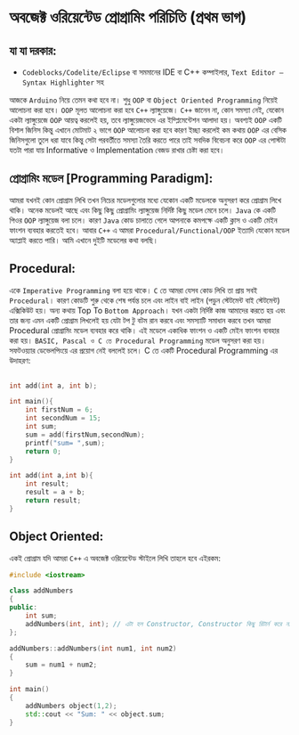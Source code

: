 
# অবজেক্ট ওরিয়েন্টেড প্রোগ্রামিং পরিচিতি (প্রথম ভাগ)

## যা যা দরকার:


*  `Codeblocks/Codelite/Eclipse` বা সমমানের IDE বা C++ কম্পাইলার, `Text Editor – Syntax Highlighter` সহ

আজকে `Arduino` নিয়ে তেমন কথা হবে না। শুধু `OOP` বা `Object Oriented Programming` নিয়েই আলোচনা করা হবে। `OOP` মূলত আলোচনা করা হবে `C++` ল্যাঙ্গুয়েজে। `C++` জানেন না, কোন সমস্যা নেই, যেকোন একটা ল্যাঙ্গুয়েজে `OOP` আয়ত্ব করলেই হয়, তবে ল্যাঙ্গুয়েজভেদে এর ইম্প্লিমেন্টেশন আলাদা হয়। অবশ্যই `OOP` একটি বিশাল জিনিস কিন্তু এখানে মোটমাট ২ ভাগে `OOP` আলোচনা করা হবে কারণ ইচ্ছা করলেই কম কথায় `OOP` এর বেসিক জিনিসগুলো তুলে ধরা যাবে কিন্তু সেটা পরবর্তীতে সমস্যা তৈরি করতে পারে তাই সবদিক বিবেচনা করে `OOP` এর পোস্টটা যতটা পারা যায় Informative ও Implementation বেজড রাখার চেষ্টা করা হবে।

## প্রোগ্রামিং মডেল [Programming Paradigm]:

আমরা যখনই কোন প্রোগ্রাম লিখি তখন নিচের মডেলগুলোর মধ্যে যেকোন একটি মডেলকে অনুসরণ করে প্রোগ্রাম লিখে থাকি। অনেক মডেলই আছে এবং কিছু কিছু প্রোগ্রামিং ল্যাঙ্গুয়েজ নির্দিষ্ট কিছু মডেল মেনে চলে। `Java` কে একটি পিওর `OOP` ল্যাঙ্গুয়েজ বলা চলে। কারণ `Java` কোড চালাতে গেলে আপনাকে কমপক্ষে একটি ক্লাস ও একটি মেইন ফাংশন ব্যবহার করতেই হবে। আবার `C++` এ আমরা `Procedural/Functional/OOP` ইত্যাদি যেকোন মডেল অ্যাপ্লাই করতে পারি। আমি এখানে দুইটি মডেলের কথা বলছি।

## Procedural:

একে `Imperative Programming` বলা হয়ে থাকে। `C` তে আমরা যেসব কোড লিখি তা প্রায় সবই `Procedural`। কারণ
কোডটি শুরু থেকে শেষ পর্যন্ত চলে এবং লাইন বাই লাইন (পড়ুন স্টেটমেন্ট বাই স্টেটমেন্ট) এক্সিকিউট হয়। অন্য কথায় Top To `Bottom Approach`। যখন একটা নির্দিষ্ট কাজ আমাদের করতে হয় এবং তার জন্য এমন একটি প্রোগ্রাম লিখলেই হয় যেটা টপ টু বটম রান করবে এবং সমস্যাটি সমাধান করবে তখন আমরা Procedural প্রোগ্রামিং মডেল ব্যবহার করে থাকি। এই মডেলে একাধিক ফাংশন ও একটি মেইন ফাংশন ব্যবহার করা হয়। `BASIC, Pascal ও C তে Procedural Programming` মডেল অনুসরণ করা হয়। সফটওয়্যার ডেভেলপিংয়ে এর প্রয়োগ নেই বললেই চলে। C তে একটি Procedural Programming এর উদাহরণ:

```cpp
	
int add(int a, int b);

int main(){
    int firstNum = 6;
    int secondNum = 15;
    int sum;
    sum = add(firstNum,secondNum);
    printf("sum= ",sum);
    return 0;
}

int add(int a,int b){
    int result;
    result = a + b;
    return result;
}
```

## Object Oriented:

একই প্রোগ্রাম যদি আমরা `C++` এ অবজেক্ট ওরিয়েন্টেড স্টাইলে লিখি তাহলে হবে এইরকম:

```cpp
#include <iostream>

class addNumbers
{
public:
    int sum;
    addNumbers(int, int); // এটা হল Constructor, Constructor কিছু রিটার্ন করে না, চিন্তা করার কিছু নেই পরে আলোচনা করা হবে
};

addNumbers::addNumbers(int num1, int num2)
{
    sum = num1 + num2;
}

int main()
{
    addNumbers object(1,2);
    std::cout << "Sum: " << object.sum;
}
```
